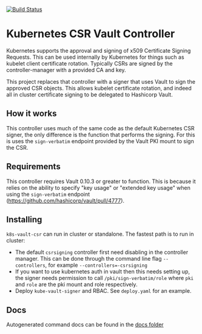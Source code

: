 [![Build Status](https://travis-ci.org/ThatsMrTalbot/k8s-vault-csr.svg?branch=master)](https://travis-ci.org/ThatsMrTalbot/k8s-vault-csr)

# Kubernetes CSR Vault Controller

Kubernetes supports the approval and signing of x509 Certificate Signing Requests. This can be used internally by Kubernetes for things such as kubelet client certificate rotation. Typically CSRs are signed by the controller-manager with a provided CA and key.

This project replaces that controller with a signer that uses Vault to sign the approved CSR objects. This allows kubelet certificate rotation, and indeed all in cluster certificate signing to be delegated to Hashicorp Vault.

## How it works

This controller uses much of the same code as the default Kubernetes CSR signer, the only difference is the function that performs the signing. For this is uses the `sign-verbatim` endpoint provided by the Vault PKI mount to sign the CSR. 

## Requirements

This controller requires Vault 0.10.3 or greater to function. This is because it relies on the ability to specify "key usage" or "extended key usage" when using the `sign-verbatim` endpoint (https://github.com/hashicorp/vault/pull/4777).  

## Installing

`k8s-vault-csr` can run in cluster or standalone. The fastest path is to run in cluster:

- The default `csrsigning` controller first need disabling in the controller manager. This can be done through the command line flag `--controllers`, for example `--controllers=-csrsigning`
- If you want to use kubernetes auth in vault then this needs setting up, the signer needs permission to call `/pki/sign-verbatim/role` where   `pki` and `role` are the pki mount and role respectively.
- Deploy `kube-vault-signer` and RBAC. See `deploy.yaml` for an example. 

## Docs

Autogenerated command docs can be found in the [docs folder](docs/k8s-vault-csr.md)	